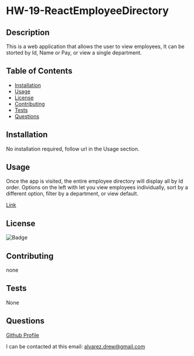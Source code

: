 # HW-19-ReactEmployeeDirectory

## Description
 
This is a web application that allows the user to view employees, It can be storted by Id, Name or Pay, or view a single department.
 
## Table of Contents 
 
* [Installation](#Installation) 
* [Usage](#Usage) 
* [License](#License) 
* [Contributing](#Contributing) 
* [Tests](#Tests) 
* [Questions](#Questions)
 
## Installation 

No installation required, follow url in the Usage section.
 
## Usage 
 
Once the app is visited, the entire employee directory will display all by Id order. Options on the left with let you view employees individually, sort by a different option, filter by a department, or view default.

[Link](https://drewalvarez.github.io/HW-19-ReactEmployeeDirectory/)

 
## License 
 
![Badge](https://img.shields.io/badge/license-MIT-blue)
 
## Contributing 
 
none
 
## Tests 
 
None
 
## Questions 
 
[Github Profile](https://github.com/DrewAlvarez/) 
 
I can be contacted at this email: <alvarez.drew@gmail.com>